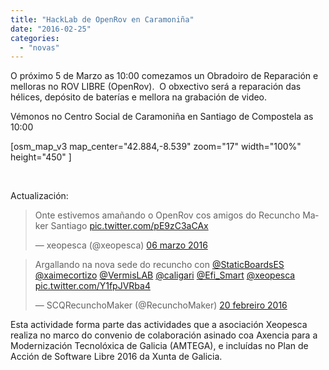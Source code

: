 ```yaml
---
title: "HackLab de OpenRov en Caramoniña"
date: "2016-02-25"
categories: 
  - "novas"
---
```


O próximo 5 de Marzo as 10:00 comezamos un Obradoiro de Reparación e melloras no ROV LIBRE (OpenRov).  O obxectivo será a reparación das hélices, depósito de baterías e mellora na grabación de video.

Vémonos no Centro Social de Caramoniña en Santiago de Compostela as 10:00

\[osm\_map\_v3 map\_center="42.884,-8.539" zoom="17" width="100%" height="450" \]

 

Actualización:

<blockquote class="twitter-tweet" data-lang="gl"><p dir="ltr" lang="es">Onte estivemos amañando o OpenRov cos amigos do Recuncho Maker Santiago <a href="https://t.co/pE9zC3aCAx">pic.twitter.com/pE9zC3aCAx</a></p>— xeopesca (@xeopesca) <a href="https://twitter.com/xeopesca/status/706392478409170944">06 marzo 2016</a></blockquote>
<script async src="//platform.twitter.com/widgets.js" charset="utf-8"></script>

<blockquote class="twitter-tweet" data-lang="gl"><p dir="ltr" lang="pt">Argallando na nova sede do recuncho con <a href="https://twitter.com/StaticBoardsES">@StaticBoardsES</a> <a href="https://twitter.com/xaimecortizo">@xaimecortizo</a> <a href="https://twitter.com/VermisLAB">@VermisLAB</a> <a href="https://twitter.com/caligari">@caligari</a> <a href="https://twitter.com/Efi_Smart">@Efi_Smart</a> <a href="https://twitter.com/xeopesca">@xeopesca</a> <a href="https://t.co/Y1fpJVRba4">pic.twitter.com/Y1fpJVRba4</a></p>— SCQRecunchoMaker (@RecunchoMaker) <a href="https://twitter.com/RecunchoMaker/status/701019876450820097">20 febreiro 2016</a></blockquote>
<script async src="//platform.twitter.com/widgets.js" charset="utf-8"></script>

Esta actividade forma parte das actividades que a asociación Xeopesca realiza no marco do convenio de colaboración asinado coa Axencia para a Modernización Tecnolóxica de Galicia (AMTEGA), e incluídas no Plan de Acción de Software Libre 2016 da Xunta de Galicia.

